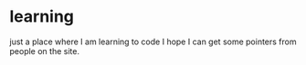 # learning
just a place where I am learning to code I hope I can get some pointers from people on the site.
